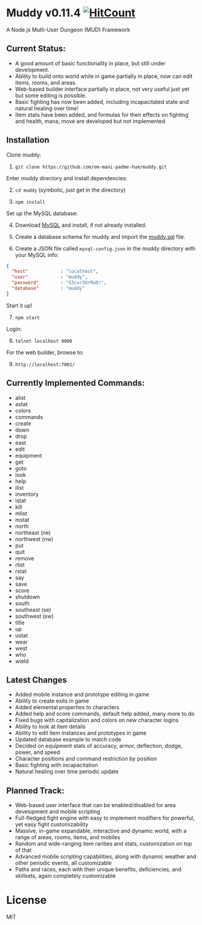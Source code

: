 # Muddy v0.11.4 [![HitCount](http://hits.dwyl.com/om-mani-padme-hum/muddy.svg)](http://hits.dwyl.com/om-mani-padme-hum/muddy)

A Node.js Multi-User Dungeon (MUD) Framework

## Current Status:

* A good amount of basic functionality in place, but still under development.  
* Ability to build onto world while in game partially in place, now can edit items, rooms, and areas.  
* Web-based builder interface partially in place, not very useful just yet but some editing is possible.
* Basic fighting has now been added, including incapacitated state and natural healing over time!
* Item stats have been added, and formulas for their effects on fighting and health, mana, move are developed but not implemented

## Installation 

Clone muddy:

1. `git clone https://github.com/om-mani-padme-hum/muddy.git`

Enter muddy directory and install dependencies:

2. `cd muddy` (symbolic, just get in the directory)

3. `npm install`

Set up the MySQL database:

4. Download [MySQL](https://www.mysql.com/downloads/) and install, if not already installed.

5. Create a database schema for muddy and import the [muddy.sql](https://github.com/om-mani-padme-hum/muddy/blob/master/muddy.sql) file.  

6. Create a JSON file called `mysql-config.json` in the muddy directory with your MySQL info:

```json
{
  "host"            : "localhost",
  "user"            : "muddy",
  "password"        : "S3cur3UrMuD!",
  "database"        : "muddy"
}
```

Start it up!

7. `npm start`

Login:

8. `telnet localhost 9000`

For the web builder, browse to:

9. `http://localhost:7001/`
 
## Currently Implemented Commands:

* alist
* astat
* colors
* commands
* create
* down
* drop
* east
* edit
* equipment
* get
* goto
* look
* help
* ilist
* inventory
* istat
* kill
* mlist
* mstat
* north
* northeast (ne)
* northwest (nw)
* put
* quit
* remove
* rlist
* rstat
* say
* save
* score
* shutdown
* south
* southeast (se)
* southwest (sw)
* title
* up
* ustat
* wear
* west
* who
* wield

## Latest Changes

* Added mobile instance and prototype editing in game
* Ability to create exits in game
* Added elemental properties to characters
* Added help and score commands, default help added, many more to do
* Fixed bugs with capitalization and colors on new character logins
* Ability to look at item details
* Ability to edit item instances and prototypes in game
* Updated database example to match code
* Decided on equipment stats of accuracy, armor, deflection, dodge, power, and speed
* Character positions and command restriction by position
* Basic fighting with incapacitation
* Natural healing over time periodic update

## Planned Track:

* Web-based user interface that can be enabled/disabled for area development and mobile scripting
* Full-fledged fight engine with easy to implement modifiers for powerful, yet easy fight customizability
* Massive, in-game expandable, interactive and dynamic world, with a range of areas, rooms, items, and mobiles
* Random and wide-ranging item rarities and stats, customization on top of that
* Advanced mobile scripting capabilities, along with dynamic weather and other periodic events, all customizable
* Paths and races, each with their unique benefits, deficiencies, and skillsets, again completely customizable

# License

MIT